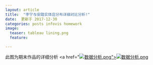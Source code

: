 ```yaml
---
layout: article
title:  "李宁与安踏实体店分布详细对比分析!"
date:  更新于 2017-12-30
categories: posts infovis homework
image:
  teaser: tableau lining.png
  feature: 

---
```

此图为期末作品的详细分析
<a href="<a href="https://public.tableau.com/views/_18413/1_2?:embed=y&:display_count=yes" target="_blank">![数据分析.png](https://i.loli.net/2018/01/07/5a52393c28c74.png)">![数据分析.png](https://i.loli.net/2018/01/08/5a525069cd981.png)
